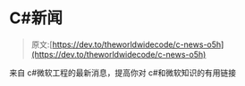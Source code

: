 # C#新闻

> 原文:[https://dev.to/theworldwidecode/c-news-o5h](https://dev.to/theworldwidecode/c-news-o5h)

来自 c#微软工程的最新消息，提高你对 c#和微软知识的有用链接